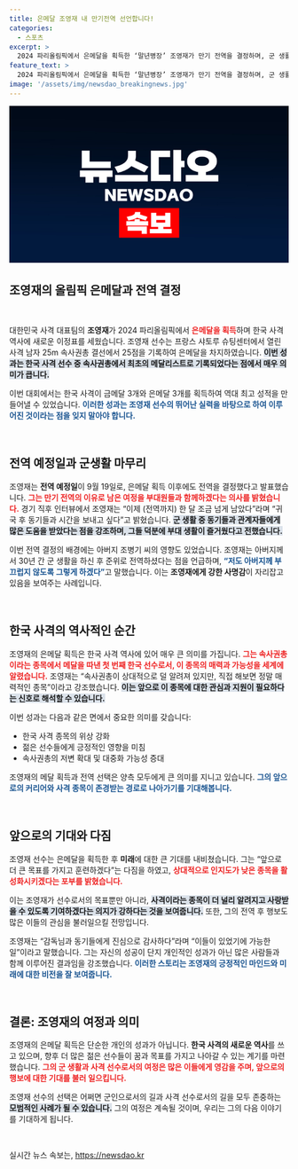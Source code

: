 ```yaml
---
title: 은메달 조영재 내 만기전역 선언합니다!
categories:
  - 스포츠
excerpt: >
  2024 파리올림픽에서 은메달을 획득한 ‘말년병장’ 조영재가 만기 전역을 결정하며, 군 생활을 마무리하려 합니다. 한국 사격의 역사적인 순간, 조영재의 진솔한 이야기를 놓치지 마세요!
feature_text: >
  2024 파리올림픽에서 은메달을 획득한 ‘말년병장’ 조영재가 만기 전역을 결정하며, 군 생활을 마무리하려 합니다. 한국 사격의 역사적인 순간, 조영재의 진솔한 이야기를 놓치지 마세요!
image: '/assets/img/newsdao_breakingnews.jpg'
---
```


<p><img src="/assets/img/newsdao_breakingnews.jpg" alt="bookingtag 속보" /></p>

<h2 data-ke-size="size26">조영재의 올림픽 은메달과 전역 결정</h2>

<p data-ke-size="size16">&nbsp;</p>

<p>대한민국 사격 대표팀의 <b>조영재</b>가 2024 파리올림픽에서 <b><span style="color: #ee2323;">은메달을 획득</span></b>하며 한국 사격 역사에 새로운 이정표를 세웠습니다. 조영재 선수는 프랑스 샤토루 슈팅센터에서 열린 사격 남자 25m 속사권총 결선에서 25점을 기록하여 은메달을 차지하였습니다. <b><span style="background-color: #21538527;">이번 성과는 한국 사격 선수 중 속사권총에서 최초의 메달리스트로 기록되었다는 점에서 매우 의미가 큽니다.</span></b> </p>

<p>이번 대회에서는 한국 사격이 금메달 3개와 은메달 3개를 획득하여 역대 최고 성적을 만들어낼 수 있었습니다. <b><span style="color: #1a5490;">이러한 성과는 조영재 선수의 뛰어난 실력을 바탕으로 하여 이루어진 것이라는 점을 잊지 말아야 합니다.</span></b> </p>

<p data-ke-size="size16">&nbsp;</p>

<h2 data-ke-size="size26">전역 예정일과 군생활 마무리</h2>

<p>조영재는 <b>전역 예정일</b>이 9월 19일로, 은메달 획득 이후에도 전역을 결정했다고 발표했습니다. <b><span style="color: #ee2323;">그는 만기 전역의 이유로 남은 여정을 부대원들과 함께하겠다는 의사를 밝혔습니다.</span></b> 경기 직후 인터뷰에서 조영재는 “이제 (전역까지) 한 달 조금 넘게 남았다”라며 “귀국 후 동기들과 시간을 보내고 싶다”고 밝혔습니다. <b><span style="background-color: #21538527;">군 생활 중 동기들과 관계자들에게 많은 도움을 받았다는 점을 강조하며, 그들 덕분에 부대 생활이 즐거웠다고 전했습니다.</span></b></p>

<p>이번 전역 결정의 배경에는 아버지 조병기 씨의 영향도 있었습니다. 조영재는 아버지께서 30년 간 군 생활을 하신 후 준위로 전역하셨다는 점을 언급하며, <b><span style="color: #1a5490;">“저도 아버지께 부끄럽지 않도록 그렇게 하겠다”</span></b>고 말했습니다. 이는 <b>조영재에게 강한 사명감</b>이 자리잡고 있음을 보여주는 사례입니다.</p>

<p data-ke-size="size16">&nbsp;</p>

<h2 data-ke-size="size26">한국 사격의 역사적인 순간</h2>

<p>조영재의 은메달 획득은 한국 사격 역사에 있어 매우 큰 의미를 가집니다. <b><span style="color: #ee2323;">그는 속사권총이라는 종목에서 메달을 따낸 첫 번째 한국 선수로서, 이 종목의 매력과 가능성을 세계에 알렸습니다.</span></b> 조영재는 “속사권총이 상대적으로 덜 알려져 있지만, 직접 해보면 정말 매력적인 종목”이라고 강조했습니다. <b><span style="background-color: #21538527;">이는 앞으로 이 종목에 대한 관심과 지원이 필요하다는 신호로 해석할 수 있습니다.</span></b> </p>

<p>이번 성과는 다음과 같은 면에서 중요한 의미를 갖습니다:</p>

<ul>
    <li>한국 사격 종목의 위상 강화</li>
    <li>젊은 선수들에게 긍정적인 영향을 미침</li>
    <li>속사권총의 저변 확대 및 대중화 가능성 증대</li>
</ul>

<p>조영재의 메달 획득과 전역 선택은 양측 모두에게 큰 의미를 지니고 있습니다. <b><span style="color: #1a5490;">그의 앞으로의 커리어와 사격 종목이 존경받는 경로로 나아가기를 기대해봅니다.</span></b> </p>

<p data-ke-size="size16">&nbsp;</p>

<h2 data-ke-size="size26">앞으로의 기대와 다짐</h2>

<p>조영재 선수는 은메달을 획득한 후 <b>미래</b>에 대한 큰 기대를 내비쳤습니다. 그는 “앞으로 더 큰 목표를 가지고 훈련하겠다”는 다짐을 하였고, <b><span style="color: #ee2323;">상대적으로 인지도가 낮은 종목을 활성화시키겠다는 포부를 밝혔습니다.</span></b> </p>

<p>이는 조영재가 선수로서의 목표뿐만 아니라, <b><span style="background-color: #21538527;">사격이라는 종목이 더 널리 알려지고 사랑받을 수 있도록 기여하겠다는 의지가 강하다는 것을 보여줍니다.</span></b> 또한, 그의 전역 후 행보도 많은 이들의 관심을 불러일으킬 전망입니다.</p>

<p>조영재는 “감독님과 동기들에게 진심으로 감사하다”라며 “이들이 있었기에 가능한 일”이라고 말했습니다. 그는 자신의 성공이 단지 개인적인 성과가 아닌 많은 사람들과 함께 이루어진 결과임을 강조했습니다. <b><span style="color: #1a5490;">이러한 스토리는 조영재의 긍정적인 마인드와 미래에 대한 비전을 잘 보여줍니다.</span></b></p>

<p data-ke-size="size16">&nbsp;</p>

<h2 data-ke-size="size26">결론: 조영재의 여정과 의미</h2>

<p>조영재의 은메달 획득은 단순한 개인의 성과가 아닙니다. <b>한국 사격의 새로운 역사</b>를 쓰고 있으며, 향후 더 많은 젊은 선수들이 꿈과 목표를 가지고 나아갈 수 있는 계기를 마련했습니다. <b><span style="color: #ee2323;">그의 군 생활과 사격 선수로서의 여정은 많은 이들에게 영감을 주며, 앞으로의 행보에 대한 기대를 불러 일으킵니다.</span></b> </p>

<p>조영재 선수의 선택은 어쩌면 군인으로서의 길과 사격 선수로서의 길을 모두 존중하는 <b><span style="background-color: #21538527;">모범적인 사례가 될 수 있습니다.</span></b> 그의 여정은 계속될 것이며, 우리는 그의 다음 이야기를 기대하게 됩니다. </p>

<p data-ke-size="size16">&nbsp;</p> 
실시간 뉴스 속보는, <a href="https://newsdao.kr" rel="dofollow">https://newsdao.kr</a>


